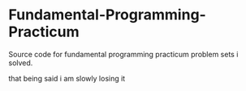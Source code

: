 # Fundamental-Programming-Practicum
Source code for fundamental programming practicum problem sets i solved.

that being said i am slowly losing it
